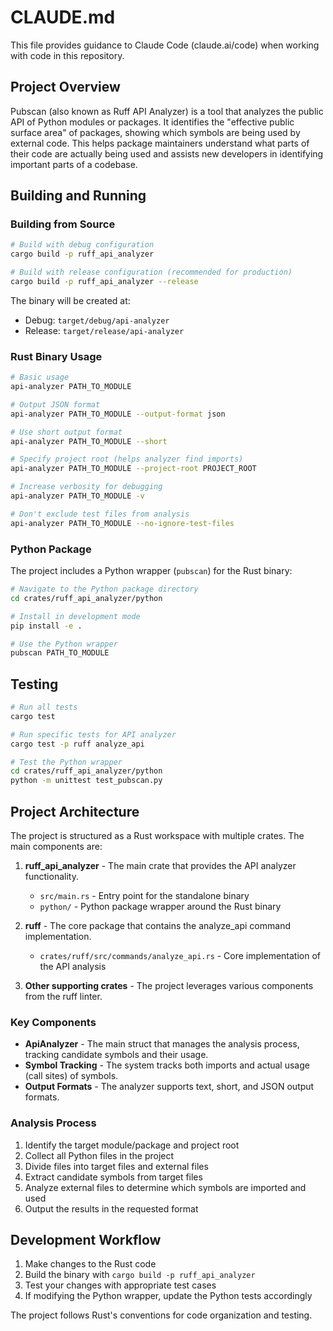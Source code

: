 # CLAUDE.md

This file provides guidance to Claude Code (claude.ai/code) when working with code in this repository.

## Project Overview

Pubscan (also known as Ruff API Analyzer) is a tool that analyzes the public API of Python modules or packages. It identifies the "effective public surface area" of packages, showing which symbols are being used by external code. This helps package maintainers understand what parts of their code are actually being used and assists new developers in identifying important parts of a codebase.

## Building and Running

### Building from Source

```bash
# Build with debug configuration
cargo build -p ruff_api_analyzer

# Build with release configuration (recommended for production)
cargo build -p ruff_api_analyzer --release
```

The binary will be created at:
- Debug: `target/debug/api-analyzer`
- Release: `target/release/api-analyzer`

### Rust Binary Usage

```bash
# Basic usage
api-analyzer PATH_TO_MODULE

# Output JSON format
api-analyzer PATH_TO_MODULE --output-format json

# Use short output format
api-analyzer PATH_TO_MODULE --short

# Specify project root (helps analyzer find imports)
api-analyzer PATH_TO_MODULE --project-root PROJECT_ROOT

# Increase verbosity for debugging
api-analyzer PATH_TO_MODULE -v

# Don't exclude test files from analysis
api-analyzer PATH_TO_MODULE --no-ignore-test-files
```

### Python Package

The project includes a Python wrapper (`pubscan`) for the Rust binary:

```bash
# Navigate to the Python package directory
cd crates/ruff_api_analyzer/python

# Install in development mode
pip install -e .

# Use the Python wrapper
pubscan PATH_TO_MODULE
```

## Testing

```bash
# Run all tests
cargo test

# Run specific tests for API analyzer
cargo test -p ruff analyze_api

# Test the Python wrapper
cd crates/ruff_api_analyzer/python
python -m unittest test_pubscan.py
```

## Project Architecture

The project is structured as a Rust workspace with multiple crates. The main components are:

1. **ruff_api_analyzer** - The main crate that provides the API analyzer functionality.
   - `src/main.rs` - Entry point for the standalone binary
   - `python/` - Python package wrapper around the Rust binary

2. **ruff** - The core package that contains the analyze_api command implementation.
   - `crates/ruff/src/commands/analyze_api.rs` - Core implementation of the API analysis

3. **Other supporting crates** - The project leverages various components from the ruff linter.

### Key Components

- **ApiAnalyzer** - The main struct that manages the analysis process, tracking candidate symbols and their usage.
- **Symbol Tracking** - The system tracks both imports and actual usage (call sites) of symbols.
- **Output Formats** - The analyzer supports text, short, and JSON output formats.

### Analysis Process

1. Identify the target module/package and project root
2. Collect all Python files in the project
3. Divide files into target files and external files
4. Extract candidate symbols from target files
5. Analyze external files to determine which symbols are imported and used
6. Output the results in the requested format

## Development Workflow

1. Make changes to the Rust code
2. Build the binary with `cargo build -p ruff_api_analyzer`
3. Test your changes with appropriate test cases
4. If modifying the Python wrapper, update the Python tests accordingly

The project follows Rust's conventions for code organization and testing.